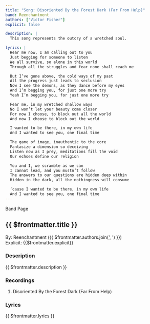 ```yaml
---
title: "Song: Disoriented By the Forest Dark (Far From Help)"
band: Reenchantment
authors: ["Victor Fisher"]
explicit: false

description: |
  This song represents the outcry of a wretched soul.

lyrics: |
  Hear me now, I am calling out to you
  Just begging for someone to listen
  We all survive, so alone in this world
  Through all the struggles and fear none shall reach me

  But I’ve gone above, the cold ways of my past
  All the progress just leads to seclusion
  Now I see the demons, as they dance before my eyes
  And I’m begging you, for just one more try
  Yeah I’m begging you, for just one more try

  Fear me, in my wretched shallow ways
  No I won’t let your beauty come closer
  For now I choose, to block out all the world
  And now I choose to block out the world

  I wanted to be there, in my own life
  And I wanted to see you, one final time

  The game of image, inauthentic to the core
  Fantasize a dimension so deceiving
  Listen now as I prey, meditations fill the void
  Our echoes define our religion

  You and I, we scramble as we can
  I cannot lead, and you mustn’t follow
  The answers to our questions are hidden deep within
  Hidden in the dark, all the nothingness will consume

  ‘cause I wanted to be there, in my own life
  And I wanted to see you, one final time
---
```


<g-link to="/16">Band Page</g-link>

## {{ $frontmatter.title }}

By: <g-link to="/16">Reenchantment</g-link> ({{ $frontmatter.authors.join(', ') }})  
Explicit: {{$frontmatter.explicit}}

### Description

<vue-markdown>{{ $frontmatter.description }}</vue-markdown>

### Recordings

1. <g-link to="/101">Disoriented By the Forest Dark (Far From Help)</g-link>

### Lyrics

<vue-markdown>{{ $frontmatter.lyrics }}</vue-markdown>
